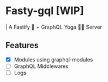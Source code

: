 # Fasty-gql [WIP]

| A Fastify 🚀 + GraphQL Yoga 🧘‍♀️ Server

## Features

- [x] Modules using graphql-modules
- [ ] GraphQL Middlewares
- [ ] Logs
